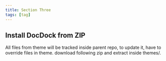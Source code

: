```yaml
---
title: Section Three
tags: [tag]
---
```


## Install DocDock from ZIP 

All files from theme will be tracked inside parent repo, to update it, have to override files in theme.  download following zip and extract inside themes/.